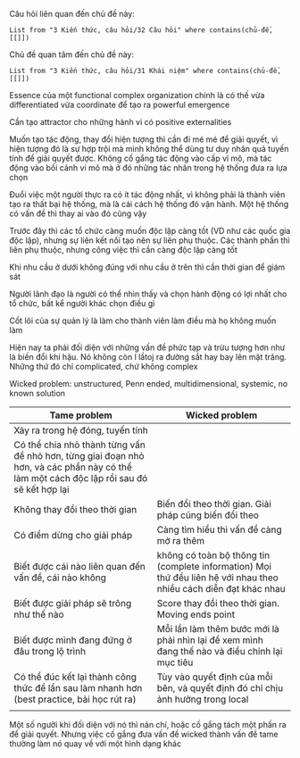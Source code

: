 Câu hỏi liên quan đến chủ đề này:
```dataview
List from "3 Kiến thức, câu hỏi/32 Câu hỏi" where contains(chủ-đề,[[]]) 
```

Chủ đề quan tâm đến chủ đề này:
```dataview
List from "3 Kiến thức, câu hỏi/31 Khái niệm" where contains(chủ-đề,[[]]) 
```
Essence của một functional complex organization chính là có thế vừa differentiated vừa coordinate để tạo ra powerful emergence

Cần tạo attractor cho những hành vi có positive externalities

Muốn tạo tác động, thay đổi hiện tượng thì cần đi mé mé để giải quyết, vì hiện tượng đó là sự hợp trội mà mình không thể dùng tư duy nhân quả tuyến tính để giải quyết được. 
Không cố gắng tác động vào cấp vĩ mô, mà tác động vào bối cảnh vi mô mà ở đó những tác nhân trong hệ thống đưa ra lựa chọn

Đuổi việc một người thực ra có ít tác động nhất, vì không phải là thành viên tạo ra thất bại hệ thống, mà là cái cách hệ thống đó vận hành. Một hệ thống có vấn đề thì thay ai vào đó cũng vậy

Trước đây thì các tổ chức càng muốn độc lập càng tốt (VD như các quốc gia độc lập), nhưng sự liên kết nối tạo nên sự liên phụ thuộc. Các thành phần thì liên phụ thuộc, nhưng công việc thì cần càng độc lập càng tốt

Khi nhu cầu ở dưới không đúng với nhu cầu ở trên thì cần thời gian để giám sát

Người lãnh đạo là người có thể nhìn thấy và chọn hành động có lợi nhất cho tổ chức, bất kể người khác chọn điều gì

Cốt lõi của sự quản lý là làm cho thành viên làm điều mà họ không muốn làm

Hiện nay ta phải đối diện với những vấn đề phức tạp và trừu tượng hơn như là biến đổi khí hậu. Nó không còn l lầtoj ra đường sắt hay bay lên mặt trăng. Những thứ đó chỉ complicated, chứ không complex

Wicked problem: unstructured, Penn ended, multidimensional, systemic, no known solution

| Tame problem                                                                                                                             | Wicked problem                                                                                                     |
| ---------------------------------------------------------------------------------------------------------------------------------------- | ------------------------------------------------------------------------------------------------------------------ |
| Xảy ra trong hệ đóng, tuyến tính                                                                                                         |                                                                                                                    |
| Có thể chia nhỏ thành từng vấn đề nhỏ hơn, từng giai đoạn nhỏ hơn, và các phần này có thể làm một cách độc lập rồi sau đó sẽ kết hợp lại |                                                                                                                    |
| Không thay đổi theo thời gian                                                                                                            | Biến đổi theo thời gian. Giải pháp cũng biến đổi theo                                                              |
| Có điểm dừng cho giải pháp                                                                                                               | Càng tìm hiểu thì vấn đề càng mở ra thêm                                                                           |
| Biết được cái nào liên quan đến vấn đề, cái nào không                                                                                    | không có toàn bộ thông tin (complete information)  Mọi thứ đều liên hệ với nhau theo nhiều cách diễn đạt khác nhau |
| Biết được giải pháp sẽ trông như thế nào                                                                                                 | Score thay đổi theo thời gian. Moving ends point                                                                   |
| Biết được mình đang đứng ở đâu trong lộ trình                                                                                            | Mỗi lần làm thêm bước mới là phải nhìn lại để xem mình đang thế nào và điều chỉnh lại mục tiêu                     |
| Có thể đúc kết lại thành công thức để lần sau làm nhanh hơn (best practice, bài học rút ra)                                              | Tùy vào quyết định của mỗi bên, và quyết định đó chỉ chịu ảnh hưởng trong local                                    |
|                                                                                                                                          |                                                                                                                    |
Một số người khi đối diện với nó thì nản chí, hoặc cố gắng tách một phần ra để giải quyết. Nhưng việc cố gắng đưa vấn đề wicked thành vấn đề tame thường làm nó quay về với một hình dạng khác